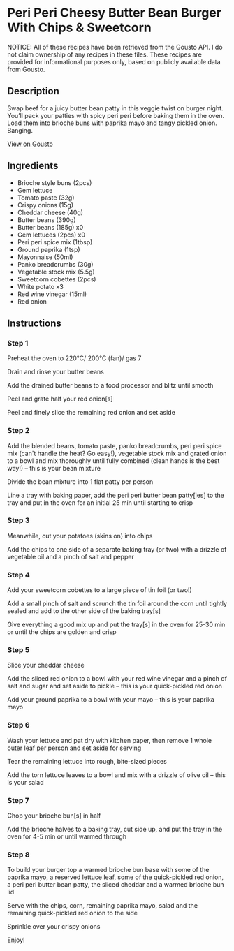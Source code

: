 # Peri Peri Cheesy Butter Bean Burger With Chips & Sweetcorn

NOTICE: All of these recipes have been retrieved from the Gousto API. I do not claim ownership of any recipes in these files. These recipes are provided for informational purposes only, based on publicly available data from Gousto.

## Description

Swap beef for a juicy butter bean patty in this veggie twist on burger night. You’ll pack your patties with spicy peri peri before baking them in the oven. Load them into brioche buns with paprika mayo and tangy pickled onion. Banging.

[View on Gousto](https://www.gousto.co.uk/recipes/cookbook/peri-peri-cheesy-butter-bean-burger-with-chips-sweetcorn)

## Ingredients

- Brioche style buns (2pcs)
- Gem lettuce
- Tomato paste (32g)
- Crispy onions (15g)
- Cheddar cheese (40g)
- Butter beans (390g)
- Butter beans (185g) x0
- Gem lettuces (2pcs) x0
- Peri peri spice mix (1tbsp)
- Ground paprika (1tsp)
- Mayonnaise (50ml)
- Panko breadcrumbs (30g)
- Vegetable stock mix (5.5g)
- Sweetcorn cobettes (2pcs)
- White potato x3
- Red wine vinegar (15ml)
- Red onion

## Instructions


### Step 1

Preheat the oven to 220°C/ 200°C (fan)/ gas 7

Drain and rinse your butter beans

Add the drained butter beans to a food processor and blitz until smooth

Peel and grate half your red onion[s]

Peel and finely slice the remaining red onion and set aside


### Step 2

Add the blended beans, tomato paste, panko breadcrumbs, peri peri spice mix (can't handle the heat? Go easy!), vegetable stock mix and grated onion to a bowl and mix thoroughly until fully combined (clean hands is the best way!) – this is your bean mixture

Divide the bean mixture into 1 flat patty per person

Line a tray with baking paper, add the peri peri butter bean patty[ies] to the tray and put in the oven for an initial 25 min until starting to crisp


### Step 3

Meanwhile, cut your potatoes (skins on) into chips

Add the chips to one side of a separate baking tray (or two) with a drizzle of vegetable oil and a pinch of salt and pepper


### Step 4

Add your sweetcorn cobettes to a large piece of tin foil (or two!)

Add a small pinch of salt and scrunch the tin foil around the corn until tightly sealed and add to the other side of the baking tray[s]

Give everything a good mix up and put the tray[s] in the oven for 25-30 min or until the chips are golden and crisp


### Step 5

Slice your cheddar cheese

Add the sliced red onion to a bowl with your red wine vinegar and a pinch of salt and sugar and set aside to pickle – this is your quick-pickled red onion

Add your ground paprika to a bowl with your mayo – this is your paprika mayo


### Step 6

Wash your lettuce and pat dry with kitchen paper, then remove 1 whole outer leaf per person and set aside for serving

Tear the remaining lettuce into rough, bite-sized pieces

Add the torn lettuce leaves to a bowl and mix with a drizzle of olive oil – this is your salad


### Step 7

Chop your brioche bun[s] in half

Add the brioche halves to a baking tray, cut side up, and put the tray in the oven for 4-5 min or until warmed through

### Step 8

To build your burger top a warmed brioche bun base with some of the paprika mayo, a reserved lettuce leaf, some of the quick-pickled red onion, a peri peri butter bean patty, the sliced cheddar and a warmed brioche bun lid

Serve with the chips, corn, remaining paprika mayo, salad and the remaining quick-pickled red onion to the side

Sprinkle over your crispy onions

Enjoy!


